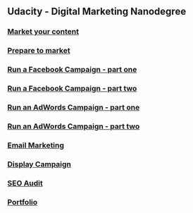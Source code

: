 ## Udacity - Digital Marketing Nanodegree

### [Market your content](/projects/market-your-content.pdf) 
### [Prepare to market](/projects/prepare-to-market.pdf) 
### [Run a Facebook Campaign - part one](/projects/run-a-facebook-campaign-part-one.pdf) 
### [Run a Facebook Campaign - part two](/projects/run-a-facebook-campaign-part-two.pdf) 
### [Run an AdWords Campaign - part one](/projects/run-an-adwords-campaign-part-one.pdf) 
### [Run an AdWords Campaign - part two](/projects/run-an-adwords-campaign-part-two.pdf) 
### [Email Marketing](/projects/email-marketing.pdf) 
### [Display Campaign](/projects/evaluate-a-display-ad-campaign.pdf) 
### [SEO Audit](/projects/seo-audit.pdf) 
### [Portfolio](/projects/portfolio-Larissa-Alberti.pdf) 
